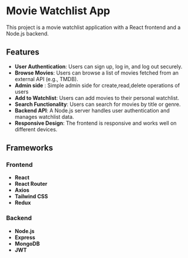 # Movie Watchlist App

This project is a movie watchlist application with a React frontend and a Node.js backend.

## Features

- **User Authentication**: Users can sign up, log in, and log out securely.
- **Browse Movies**: Users can browse a list of movies fetched from an external API (e.g., TMDB).
- **Admin side** : Simple admin side for create,read,delete operations of users
- **Add to Watchlist**: Users can add movies to their personal watchlist.
- **Search Functionality**: Users can search for movies by title or genre.
- **Backend API**: A Node.js server handles user authentication and manages watchlist data.
- **Responsive Design**: The frontend is responsive and works well on different devices.

## Frameworks

### Frontend

- **React**
- **React Router**
- **Axios**
- **Tailwind CSS**
- **Redux**

### Backend

- **Node.js**
- **Express**
- **MongoDB**
- **JWT**



